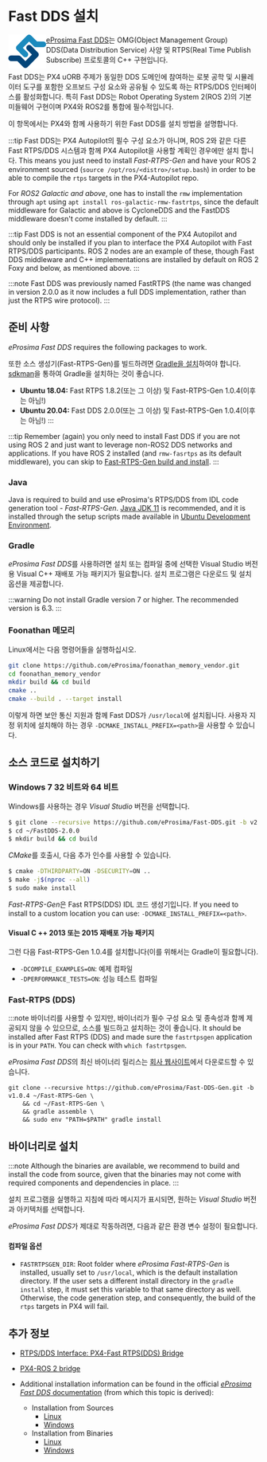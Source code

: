 # Fast DDS 설치

<img alt="로고" src="../../assets/fastrtps/eprosima_logo.png" style="float:left;" /> [eProsima Fast DDS](https://github.com/eProsima/Fast-DDS)는 OMG(Object Management Group) DDS(Data Distribution Service) 사양 및 RTPS(Real Time Publish Subscribe) 프로토콜의 C++ 구현입니다.

Fast DDS는 PX4 uORB 주제가 동일한 DDS 도메인에 참여하는 로봇 공학 및 시뮬레이터 도구를 포함한 오프보드 구성 요소와 공유될 수 있도록 하는 RTPS/DDS 인터페이스를 활성화합니다. 특히 Fast DDS는 Robot Operating System 2(ROS 2)의 기본 미들웨어 구현이며 PX4와 ROS2를 통합에 필수적입니다.

이 항목에서는 PX4와 함께 사용하기 위한 Fast DDS를 설치 방법을 설명합니다.

:::tip
Fast DDS는 PX4 Autopilot의 필수 구성 요소가 아니며, ROS 2와 같은 다른 Fast RTPS/DDS 시스템과 함께 PX4 Autopilot을 사용할 계획인 경우에만 설치 합니다. This means you just need to install *Fast-RTPS-Gen* and have your ROS 2 environment sourced (`source /opt/ros/<distro>/setup.bash`) in order to be able to compile the `rtps` targets in the PX4-Autopilot repo.

For *ROS2 Galactic and above*, one has to install the `rmw` implementation through `apt` using `apt install ros-galactic-rmw-fastrtps`, since the default middleware for Galactic and above is CycloneDDS and the FastDDS middleware doesn't come installed by default.
:::

:::tip
Fast DDS is not an essential component of the PX4 Autopilot and should only be installed if you plan to interface the PX4 Autopilot with Fast RTPS/DDS participants.
ROS 2 nodes are an example of these, though Fast DDS middleware and C++ implementations are installed by default on ROS 2 Foxy and below, as mentioned above.
:::

:::note
Fast DDS was previously named FastRTPS (the name was changed in version 2.0.0 as it now includes a full DDS implementation, rather than just the RTPS wire protocol).
:::


## 준비 사항

*eProsima Fast DDS* requires the following packages to work.

또한 소스 생성기(Fast-RTPS-Gen)를 빌드하려면 [Gradle을 설치](https://gradle.org/install/)하여야 합니다. [sdkman](https://sdkman.io)을 통하여 Gradle을 설치하는 것이 좋습니다.
- **Ubuntu 18.04:** Fast RTPS 1.8.2(또는 그 이상) 및 Fast-RTPS-Gen 1.0.4(이후는 아님!)
- **Ubuntu 20.04:** Fast DDS 2.0.0(또는 그 이상) 및 Fast-RTPS-Gen 1.0.4(이후는 아님!)
:::

:::tip
Remember (again) you only need to install Fast DDS if you are not using ROS 2 and just want to leverage non-ROS2 DDS networks and applications. If you have ROS 2 installed (and `rmw-fasrtps` as its default middleware), you can skip to [Fast-RTPS-Gen build and install](#fast-rtps-gen).
:::

### Java

Java is required to build and use eProsima's RTPS/DDS from IDL code generation tool - *Fast-RTPS-Gen*. [Java JDK 11](https://www.oracle.com/java/technologies/javase-jdk11-downloads.html) is recommended, and it is installed through the setup scripts made available in [Ubuntu Development Environment](../dev_setup/dev_env_linux.md).

### Gradle

*eProsima Fast DDS*를 사용하려면 설치 또는 컴파일 중에 선택한 Visual Studio 버전용 Visual C++ 재배포 가능 패키지가 필요합니다. 설치 프로그램은 다운로드 및 설치 옵션을 제공합니다.

:::warning
Do not install Gradle version 7 or higher.
The recommended version is 6.3.
:::

### Foonathan 메모리

Linux에서는 다음 명령어들을 실행하십시오.

```sh
git clone https://github.com/eProsima/foonathan_memory_vendor.git
cd foonathan_memory_vendor
mkdir build && cd build
cmake ..
cmake --build . --target install
```

이렇게 하면 보안 통신 지원과 함께 Fast DDS가 `/usr/local`에 설치됩니다. 사용자 지정 위치에 설치해야 하는 경우 `-DCMAKE_INSTALL_PREFIX=<path>`을 사용할 수 있습니다.


## 소스 코드로 설치하기

### Windows 7 32 비트와 64 비트

Windows를 사용하는 경우 *Visual Studio* 버전을 선택합니다.

```sh
$ git clone --recursive https://github.com/eProsima/Fast-DDS.git -b v2.0.0 ~/FastDDS-2.0.0
$ cd ~/FastDDS-2.0.0
$ mkdir build && cd build
```

*CMake*를 호출시, 다음 추가 인수를 사용할 수 있습니다.

```sh
$ cmake -DTHIRDPARTY=ON -DSECURITY=ON ..
$ make -j$(nproc --all)
$ sudo make install
```

*Fast-RTPS-Gen*은 Fast RTPS(DDS) IDL 코드 생성기입니다. If you need to install to a custom location you can use: `-DCMAKE_INSTALL_PREFIX=<path>`.

#### Visual C ++ 2013 또는 2015 재배포 가능 패키지

그런 다음 Fast-RTPS-Gen 1.0.4를 설치합니다(이를 위해서는 Gradle이 필요합니다).

- `-DCOMPILE_EXAMPLES=ON`: 예제 컴파일
- `-DPERFORMANCE_TESTS=ON`: 성능 테스트 컴파일


### Fast-RTPS (DDS)

:::note
바이너리를 사용할 수 있지만, 바이너리가 필수 구성 요소 및 종속성과 함께 제공되지 않을 수 있으므로, 소스를 빌드하고 설치하는 것이 좋습니다. It should be installed after Fast RTPS (DDS) and made sure the `fastrtpsgen` application is in your `PATH`. You can check with `which fastrtpsgen`.

*eProsima Fast DDS*의 최신 바이너리 릴리스는 [회사 웹사이트](http://www.eprosima.com/)에서 다운로드할 수 있습니다.
```
git clone --recursive https://github.com/eProsima/Fast-DDS-Gen.git -b v1.0.4 ~/Fast-RTPS-Gen \
    && cd ~/Fast-RTPS-Gen \
    && gradle assemble \
    && sudo env "PATH=$PATH" gradle install
```

## 바이너리로 설치

:::note
Although the binaries are available, we recommend to build and install the code from source, given that the binaries may not come with required components and dependencies in place.
:::

설치 프로그램을 실행하고 지침에 따라 메시지가 표시되면, 원하는 *Visual Studio* 버전과 아키텍처를 선택합니다.

*eProsima Fast DDS*가 제대로 작동하려면, 다음과 같은 환경 변수 설정이 필요합니다.

#### 컴파일 옵션

* `FASTRTPSGEN_DIR`: Root folder where *eProsima Fast-RTPS-Gen* is installed, usually set to `/usr/local`, which is the default installation directory. If the user sets a different install directory in the `gradle install` step, it must set this variable to that same directory as well. Otherwise, the code generation step, and consequently, the build of the `rtps` targets in PX4 will fail.


## 추가 정보

- [RTPS/DDS Interface: PX4-Fast RTPS(DDS) Bridge](../middleware/micrortps.md)
- [PX4-ROS 2 bridge](../ros/ros2_comm.md)

- Additional installation information can be found in the official [*eProsima Fast DDS* documentation](https://fast-dds.docs.eprosima.com/en/latest/) (from which this topic is derived):
  - Installation from Sources
    - [Linux](https://fast-dds.docs.eprosima.com/en/latest/installation/sources/sources_linux.html)
    - [Windows](https://fast-dds.docs.eprosima.com/en/latest/installation/sources/sources_windows.html)
  - Installation from Binaries
    - [Linux](https://fast-dds.docs.eprosima.com/en/latest/installation/binaries/binaries_linux.html)
    - [Windows](https://fast-dds.docs.eprosima.com/en/latest/installation/binaries/binaries_windows.html)
